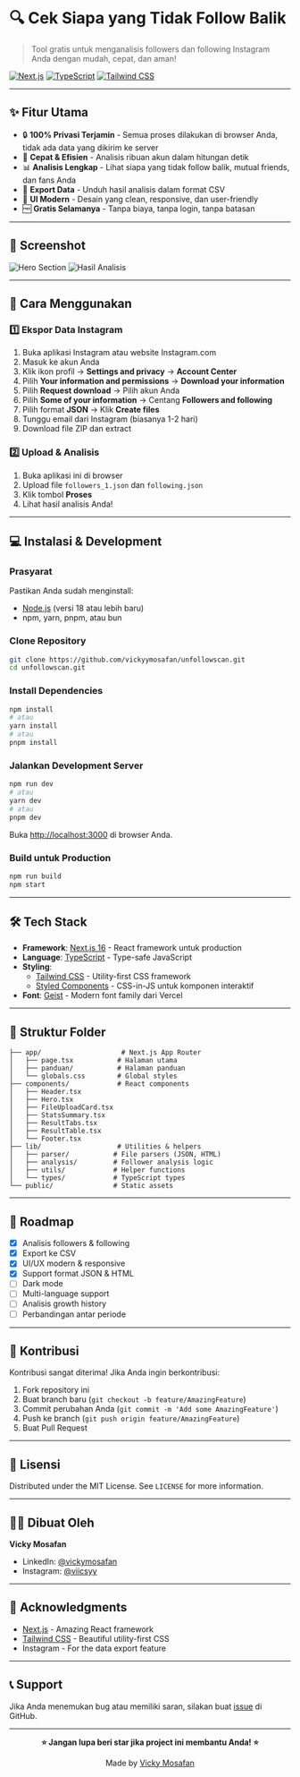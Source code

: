 # 🔍 Cek Siapa yang Tidak Follow Balik

> Tool gratis untuk menganalisis followers dan following Instagram Anda dengan mudah, cepat, dan aman!

[![Next.js](https://img.shields.io/badge/Next.js-16.0-black?style=for-the-badge&logo=next.js)](https://nextjs.org/)
[![TypeScript](https://img.shields.io/badge/TypeScript-5.0-blue?style=for-the-badge&logo=typescript)](https://www.typescriptlang.org/)
[![Tailwind CSS](https://img.shields.io/badge/Tailwind-3.4-38bdf8?style=for-the-badge&logo=tailwind-css)](https://tailwindcss.com/)

---

## ✨ Fitur Utama

- 🔒 **100% Privasi Terjamin** - Semua proses dilakukan di browser Anda, tidak ada data yang dikirim ke server
- 🚀 **Cepat & Efisien** - Analisis ribuan akun dalam hitungan detik
- 📊 **Analisis Lengkap** - Lihat siapa yang tidak follow balik, mutual friends, dan fans Anda
- 💾 **Export Data** - Unduh hasil analisis dalam format CSV
- 🎨 **UI Modern** - Desain yang clean, responsive, dan user-friendly
- 🆓 **Gratis Selamanya** - Tanpa biaya, tanpa login, tanpa batasan

---

## 📸 Screenshot

![Hero Section](docs/screenshot-hero.png)
![Hasil Analisis](docs/screenshot-results.png)

---

## 🚀 Cara Menggunakan

### 1️⃣ Ekspor Data Instagram

1. Buka aplikasi Instagram atau website Instagram.com
2. Masuk ke akun Anda
3. Klik ikon profil → **Settings and privacy** → **Account Center**
4. Pilih **Your information and permissions** → **Download your information**
5. Pilih **Request download** → Pilih akun Anda
6. Pilih **Some of your information** → Centang **Followers and following**
7. Pilih format **JSON** → Klik **Create files**
8. Tunggu email dari Instagram (biasanya 1-2 hari)
9. Download file ZIP dan extract

### 2️⃣ Upload & Analisis

1. Buka aplikasi ini di browser
2. Upload file `followers_1.json` dan `following.json`
3. Klik tombol **Proses**
4. Lihat hasil analisis Anda!

---

## 💻 Instalasi & Development

### Prasyarat

Pastikan Anda sudah menginstall:
- [Node.js](https://nodejs.org/) (versi 18 atau lebih baru)
- npm, yarn, pnpm, atau bun

### Clone Repository

```bash
git clone https://github.com/vickyymosafan/unfollowscan.git
cd unfollowscan.git
```

### Install Dependencies

```bash
npm install
# atau
yarn install
# atau
pnpm install
```

### Jalankan Development Server

```bash
npm run dev
# atau
yarn dev
# atau
pnpm dev
```

Buka [http://localhost:3000](http://localhost:3000) di browser Anda.

### Build untuk Production

```bash
npm run build
npm start
```

---

## 🛠️ Tech Stack

- **Framework**: [Next.js 16](https://nextjs.org/) - React framework untuk production
- **Language**: [TypeScript](https://www.typescriptlang.org/) - Type-safe JavaScript
- **Styling**: 
  - [Tailwind CSS](https://tailwindcss.com/) - Utility-first CSS framework
  - [Styled Components](https://styled-components.com/) - CSS-in-JS untuk komponen interaktif
- **Font**: [Geist](https://vercel.com/font) - Modern font family dari Vercel

---

## 📁 Struktur Folder

```
├── app/                    # Next.js App Router
│   ├── page.tsx           # Halaman utama
│   ├── panduan/           # Halaman panduan
│   └── globals.css        # Global styles
├── components/            # React components
│   ├── Header.tsx
│   ├── Hero.tsx
│   ├── FileUploadCard.tsx
│   ├── StatsSummary.tsx
│   ├── ResultTabs.tsx
│   ├── ResultTable.tsx
│   └── Footer.tsx
├── lib/                   # Utilities & helpers
│   ├── parser/           # File parsers (JSON, HTML)
│   ├── analysis/         # Follower analysis logic
│   ├── utils/            # Helper functions
│   └── types/            # TypeScript types
└── public/               # Static assets
```

---

## 🎯 Roadmap

- [x] Analisis followers & following
- [x] Export ke CSV
- [x] UI/UX modern & responsive
- [x] Support format JSON & HTML
- [ ] Dark mode
- [ ] Multi-language support
- [ ] Analisis growth history
- [ ] Perbandingan antar periode

---

## 🤝 Kontribusi

Kontribusi sangat diterima! Jika Anda ingin berkontribusi:

1. Fork repository ini
2. Buat branch baru (`git checkout -b feature/AmazingFeature`)
3. Commit perubahan Anda (`git commit -m 'Add some AmazingFeature'`)
4. Push ke branch (`git push origin feature/AmazingFeature`)
5. Buat Pull Request

---

## 📝 Lisensi

Distributed under the MIT License. See `LICENSE` for more information.

---

## 👨‍💻 Dibuat Oleh

**Vicky Mosafan**

- LinkedIn: [@vickymosafan](https://www.linkedin.com/in/vickymosafan/)
- Instagram: [@viicsyy](https://www.instagram.com/viicsyy/)

---

## 🙏 Acknowledgments

- [Next.js](https://nextjs.org/) - Amazing React framework
- [Tailwind CSS](https://tailwindcss.com/) - Beautiful utility-first CSS
- Instagram - For the data export feature

---

## 📞 Support

Jika Anda menemukan bug atau memiliki saran, silakan buat [issue](https://github.com/vickyymosafan/unfollowscan.git/issues) di GitHub.

---

<div align="center">

**⭐ Jangan lupa beri star jika project ini membantu Anda! ⭐**

Made by [Vicky Mosafan](https://www.linkedin.com/in/vickymosafan/)

</div>
